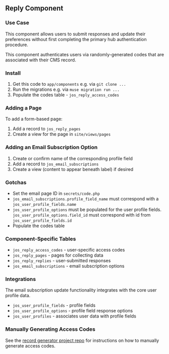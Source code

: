 
## Reply Component

### Use Case
This component allows users to submit responses and update their preferences without first completing the primary hub authentication procedure.

This component authenticates users via randomly-generated codes that are associated with their CMS record.

### Install
1. Get this code to `app/components` e.g. via `git clone ...` 
1. Run the migrations e.g. via `muse migration run ...`
1. Populate the codes table - `jos_reply_access_codes`

### Adding a Page
To add a form-based page:
1.  Add a record to `jos_reply_pages`
1. Create a view for the page in `site/views/pages` 

### Adding an Email Subscription Option
1. Create or confirm name of the corresponding profile field
1.  Add a record to `jos_email_subscriptions`
1. Create a view (content to appear beneath label) if desired 

### Gotchas
* Set the email page ID in `secrets/code.php`
* `jos_email_subscriptions.profile_field_name` must correspond with a `jos_user_profile_fields.name`
* `jos_user_profile_options` must be populated for the user profile fields. `jos_user_profile_options.field_id` must correspond with id from `jos_user_profile_fields.id`
* Populate the codes table

### Component-Specific Tables
* `jos_reply_access_codes` - user-specific access codes
* `jos_reply_pages` - pages for collecting data
* `jos_reply_replies` - user-submitted responses
* `jos_email_subscriptions` - email subscription options

### Integrations
The email subscription update functionality integrates with the core user profile data.
* `jos_user_profile_fields` - profile fields
* `jos_user_profile_options` - profile field response options
* `jos_user_profiles` - associates user data with profile fields

### Manually Generating Access Codes

See the [record generator project repo](https://github.com/hubzero/nano-sf-record-generator) for instructions on how to manually generate access codes.
